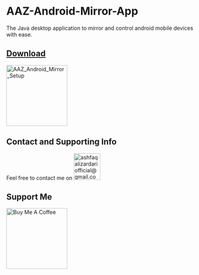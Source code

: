 # AAZ-Android-Mirror-App
The Java desktop application to mirror and control android mobile devices with ease.
## [Download](https://github.com/AshfaqAliZardariOfficial/AAZ-Android-Mirror-App/releases/download/release_v1.0/AAZ_Android_Mirror_Setup.exe.exe "Download AAZ_Android_Mirror_Setup")
<a href="https://github.com/AshfaqAliZardariOfficial/AAZ-Android-Mirror-App/releases/download/release_v1.0/AAZ_Android_Mirror_Setup.exe.exe" target="_blank" title="Download AAZ_Android_Mirror_Setup"><img src="https://user-images.githubusercontent.com/78950598/174658628-5b8015f5-6641-4006-9bb5-95df34305312.png" alt="AAZ_Android_Mirror_Setup" width="160" /></a>

## Contact and Supporting Info
Feel free to contact me on <a href="mailto:ashfaqalizardariofficial@gmail.com" target="_blank" title="ashfaqalizardariofficial@gmail.com"><img src="https://ssl.gstatic.com/ui/v1/icons/mail/rfr/logo_gmail_lockup_default_1x_r2.png" alt="ashfaqalizardariofficial@gmail.com" width="70" /></a>  
  
  ## Support Me
[//]: # (<a href="https://paypal.me/ashfaqalizardari247?country.x=CA&locale.x=en_US" target="_blank" title="paypal.me/ashfaqalizardari247"><img src="https://www.paypalobjects.com/paypal-ui/logos/svg/paypal-color.svg" alt="PayPalMe" width="160" /></a>) 
<a href="https://www.buymeacoffee.com/ashfaqalizardari" target="_blank" title="buymeacoffee.com/ashfaqalizardari"><img src="https://www.buymeacoffee.com/assets/img/custom_images/orange_img.png" alt="Buy Me A Coffee" width="160" /></a>
